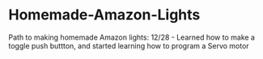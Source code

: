 # Homemade-Amazon-Lights

Path to making homemade Amazon lights:
12/28 -  Learned how to make a toggle push buttton, and started learning how to program a Servo motor
